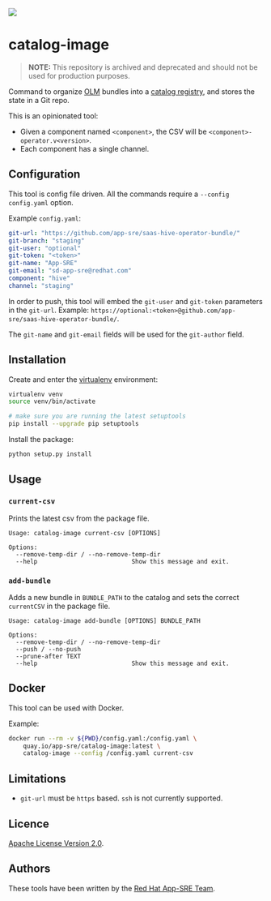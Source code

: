 ![](https://img.shields.io/github/license/app-sre/qontract-reconcile.svg?style=flat)

# catalog-image
> **NOTE:** This repository is archived and deprecated and should not be used for production purposes.

Command to organize [OLM](https://github.com/operator-framework/operator-lifecycle-manager) bundles into a [catalog registry](https://github.com/operator-framework/operator-registry), and stores the state in a Git repo.

This is an opinionated tool:

- Given a component named `<component>`, the CSV will be `<component>-operator.v<version>`.
- Each component has a single channel.

## Configuration

This tool is config file driven. All the commands require a `--config config.yaml` option.

Example `config.yaml`:

```yaml
git-url: "https://github.com/app-sre/saas-hive-operator-bundle/"
git-branch: "staging"
git-user: "optional"
git-token: "<token>"
git-name: "App-SRE"
git-email: "sd-app-sre@redhat.com"
component: "hive"
channel: "staging"
```

In order to push, this tool will embed the `git-user` and `git-token` parameters in the `git-url`. Example: `https://optional:<token>@github.com/app-sre/saas-hive-operator-bundle/`.

The `git-name` and `git-email` fields will be used for the `git-author` field.

## Installation

Create and enter the [virtualenv](https://virtualenv.pypa.io/en/latest/) environment:

```sh
virtualenv venv
source venv/bin/activate

# make sure you are running the latest setuptools
pip install --upgrade pip setuptools
```

Install the package:

```sh
python setup.py install
```

## Usage

### `current-csv`

Prints the latest csv from the package file.

```
Usage: catalog-image current-csv [OPTIONS]

Options:
  --remove-temp-dir / --no-remove-temp-dir
  --help                          Show this message and exit.
```

### `add-bundle`

Adds a new bundle in `BUNDLE_PATH` to the catalog and sets the correct `currentCSV` in the package file.

```
Usage: catalog-image add-bundle [OPTIONS] BUNDLE_PATH

Options:
  --remove-temp-dir / --no-remove-temp-dir
  --push / --no-push
  --prune-after TEXT
  --help                          Show this message and exit.
```

## Docker

This tool can be used with Docker.

Example:

```sh
docker run --rm -v ${PWD}/config.yaml:/config.yaml \
    quay.io/app-sre/catalog-image:latest \
    catalog-image --config /config.yaml current-csv
```

## Limitations

- `git-url` must be `https` based. `ssh` is not currently supported.

## Licence

[Apache License Version 2.0](LICENSE).

## Authors

These tools have been written by the [Red Hat App-SRE Team](sd-app-sre@redhat.com).
